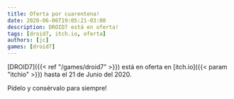 ```yaml
---
title: Oferta por cuarentena!
date: 2020-06-06T19:05:21-03:00
description: DROID7 está en oferta!
tags: [droid7, itch.io, oferta]
authors: [jc]
games: [droid7]
---
```


[DROID7]({{< ref "/games/droid7" >}}) está en oferta en [itch.io]({{< param "itchio" >}}) hasta el 21 de Junio del 2020.

Pídelo y consérvalo para siempre!

